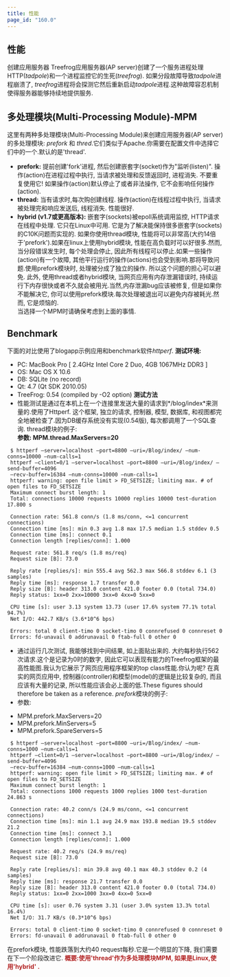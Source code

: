 ```yaml
---
title: 性能
page_id: "160.0"
---
```

## 性能
创建应用服务器
Treefrog应用服务器(AP server)创建了一个服务进程处理HTTP(*tadpole*)和一个进程监控它的生死(*treefrog*).
如果分段故障导致*tadpole*进程崩溃了, *treefrog*进程将会探测它然后重新启动*tadpole*进程.这种故障容忍机制使得服务器能够持续地提供服务.
## 多处理模块(Multi-Processing Module)-MPM
这里有两种多处理模块(Multi-Processing Module)来创建应用服务器(AP server)的多处理模块: *prefork* 和 *thred*.它们类似于Apache.你需要在配置文件中选择它们中的一个.默认的是'thread'.
* **prefork:** 提前创建'fork'进程, 然后创建嵌套字(socket)作为"监听(listen)". 操作(action)在进程过程中执行, 当请求被处理和反馈返回时, 进程消失. 不要重复使用它! 如果操作(action)默认停止了或者非法操作, 它不会影响任何操作(action).
* **thread:** 当有请求时,每次购创建线程. 操作(action)在线程过程中执行, 当请求被处理完和响应发送后, 线程消失. 性能很好.
* **hybrid (v1.7或更高版本):** 嵌套字(sockets)被epoll系统调用监控, HTTP请求在线程中处理. 它只在Linux中可用. 它是为了解决能保持很多嵌套字(sockets)的C10K问题而实现的.
如果你使用thread模块, 性能将可以非常高(大约14倍于'prefork').如果在linux上使用hybrid模块, 性能在高负载时可以好很多.然而,  当分段错误发生时, 每个处理会停止, 因此所有线程可以停止.如果一些操作(action)有一个故障, 其他平行运行的操作(actions)也会受到影响.那将导致问题.使用prefork模块时, 处理被分成了独立的操作. 所以这个问题的担心可以避免.
此外, 使用thread或者hybrid模块, 当网页应用有内存泄漏错误时, 持续运行下内存很快或者不久就会被用光.当然,内存泄漏bug应该被修复, 但是如果你不能解决它, 你可以使用prefork模块.每次处理被退出可以避免内存被耗光.然而, 它是烦恼的.<br>
当选择一个MPM时请确保考虑到上面的事情.
## Benchmark
下面的对比使用了blogapp示例应用和benchmark软件*httperf*.
**测试环境:**
* PC: MacBook Pro [ 2.4GHz Intel Core 2 Duo, 4GB 1067MHz DDR3 ]
* OS: Mac OS X 10.6
* DB: SQLite (no record)
* Qt: 4.7 (Qt SDK 2010.05)
* TreeFrog: 0.54 (compiled by -O2 option)
**测试方法**
* 性能测试是通过在本机上在一个连接里发送大量的请求到*/blog/index*来测量的.使用了Httperf.
这个框架, 独立的请求, 控制器, 模型, 数据库, 和视图都完全地被检查了.因为DB缓存系统没有实现(0.54版), 每次都调用了一个SQL查询.
thread模块的例子:<br>
**参数: MPM.thread.MaxServers=20**
```
 $ httperf –server=localhost –port=8800 –uri=/Blog/index/ –num-conns=10000 –num-calls=1
 httperf –client=0/1 –server=localhost –port=8800 –uri=/Blog/index/ –send-buffer=4096
 –recv-buffer=16384 –num-conns=10000 –num-calls=1
 httperf: warning: open file limit > FD_SETSIZE; limiting max. # of open files to FD_SETSIZE
 Maximum connect burst length: 1
 Total: connections 10000 requests 10000 replies 10000 test-duration 17.800 s

 Connection rate: 561.8 conn/s (1.8 ms/conn, <=1 concurrent connections)
 Connection time [ms]: min 0.3 avg 1.8 max 17.5 median 1.5 stddev 0.5
 Connection time [ms]: connect 0.1
 Connection length [replies/conn]: 1.000

 Request rate: 561.8 req/s (1.8 ms/req)
 Request size [B]: 73.0

 Reply rate [replies/s]: min 555.4 avg 562.3 max 566.8 stddev 6.1 (3 samples)
 Reply time [ms]: response 1.7 transfer 0.0
 Reply size [B]: header 313.0 content 421.0 footer 0.0 (total 734.0)
 Reply status: 1xx=0 2xx=10000 3xx=0 4xx=0 5xx=0

 CPU time [s]: user 3.13 system 13.73 (user 17.6% system 77.1% total 94.7%)
 Net I/O: 442.7 KB/s (3.6*10^6 bps)

 Errors: total 0 client-timo 0 socket-timo 0 connrefused 0 connreset 0
 Errors: fd-unavail 0 addrunavail 0 ftab-full 0 other 0
```
* 通过运行几次测试, 我能够找到中间结果, 如上面贴出来的.
大约每秒执行562次请求.这个是记录为0时的数字, 因此它可以表现有能力的Treefrog框架的最高性能图.我认为它展示了网页应用程序框架的top class性能.你认为呢?
在真实的网页应用中, 控制器(controller)和模型(model)的逻辑是比较复杂的, 而且应该有大量的记录, 所以性能应该会必上面的低.These figures should therefore be taken as a reference.
*prefork*模块的例子:
* 参数:
- MPM.prefork.MaxServers=20
- MPM.prefork.MinServers=5
- MPM.prefork.SpareServers=5
```
 $ httperf –server=localhost –port=8800 –uri=/Blog/index/ –num-conns=1000 –num-calls=1
 httperf –client=0/1 –server=localhost –port=8800 –uri=/Blog/index/ –send-buffer=4096
 –recv-buffer=16384 –num-conns=1000 –num-calls=1
 httperf: warning: open file limit > FD_SETSIZE; limiting max. # of open files to FD_SETSIZE
 Maximum connect burst length: 1
 Total: connections 1000 requests 1000 replies 1000 test-duration 24.863 s

 Connection rate: 40.2 conn/s (24.9 ms/conn, <=1 concurrent connections)
 Connection time [ms]: min 1.1 avg 24.9 max 193.8 median 19.5 stddev 21.2
 Connection time [ms]: connect 3.1
 Connection length [replies/conn]: 1.000

 Request rate: 40.2 req/s (24.9 ms/req)
 Request size [B]: 73.0

 Reply rate [replies/s]: min 39.8 avg 40.1 max 40.3 stddev 0.2 (4 samples)
 Reply time [ms]: response 21.7 transfer 0.0
 Reply size [B]: header 313.0 content 421.0 footer 0.0 (total 734.0)
 Reply status: 1xx=0 2xx=1000 3xx=0 4xx=0 5xx=0

 CPU time [s]: user 0.76 system 3.31 (user 3.0% system 13.3% total 16.4%)
 Net I/O: 31.7 KB/s (0.3*10^6 bps)

 Errors: total 0 client-timo 0 socket-timo 0 connrefused 0 connreset 0
 Errors: fd-unavail 0 addrunavail 0 ftab-full 0 other 0
```
在prefork模块, 性能跌落到大约40 request每秒.它是一个明显的下降, 我们需要在下一个阶段改进它.
<span style="color: #b22222">**概要:使用'thread'作为多处理模块MPM, 如果是Linux,使用'hybrid' .** </span>